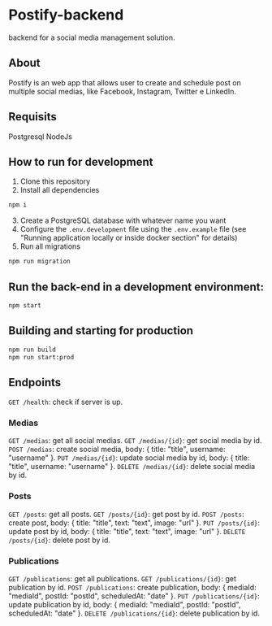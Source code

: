 # Postify-backend

backend for a social media management solution.

## About

Postify is an web app that allows user to create and schedule post on multiple social medias, like Facebook, Instagram, Twitter e LinkedIn. 

## Requisits

Postgresql
NodeJs

## How to run for development

1. Clone this repository
2. Install all dependencies

```bash
npm i
```

3. Create a PostgreSQL database with whatever name you want
4. Configure the `.env.development` file using the `.env.example` file (see "Running application locally or inside docker section" for details)
5. Run all migrations

```bash
npm run migration
```

## Run the back-end in a development environment:

```bash
npm start
```

## Building and starting for production

```bash
npm run build
npm run start:prod
```

## Endpoints

`GET /health`: check if server is up.

### Medias

`GET /medias`: get all social medias.
`GET /medias/{id}`: get social media by id.
`POST /medias`: create social media, body: { title: "title", username: "username" }.
`PUT /medias/{id}`: update social media by id, body: { title: "title", username: "username" }.
`DELETE /medias/{id}`: delete social media by id.

### Posts

`GET /posts`: get all posts.
`GET /posts/{id}`: get post by id.
`POST /posts`: create post, body: { title: "title", text: "text", image: "url" }.
`PUT /posts/{id}`: update post by id, body: { title: "title", text: "text", image: "url" }.
`DELETE /posts/{id}`: delete post by id.

### Publications

`GET /publications`: get all publications.
`GET /publications/{id}`: get publication by id.
`POST /publications`: create publication, body: { mediaId: "mediaId", postId: "postId", scheduledAt: "date" }.
`PUT /publications/{id}`: update publication by id, body: { mediaId: "mediaId", postId: "postId", scheduledAt: "date" }.
`DELETE /publications/{id}`: delete publication by id.
